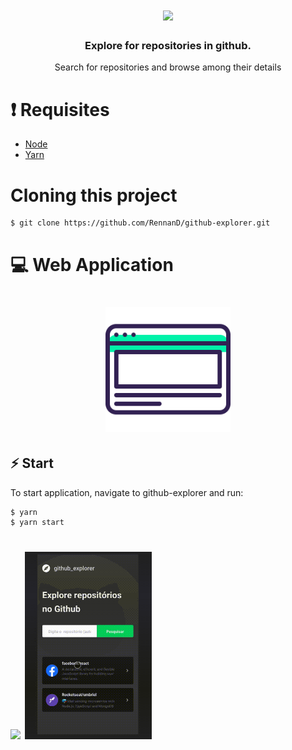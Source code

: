 <h1 align="center" background="#2193f6">
    <img src = "./src/assets/logo.svg" height = "200px" />
</h1>

<h3 align="center">
    Explore for repositories in github.
</h3>

<p align="center">
    Search for repositories and browse among their details
</p>

# ❗️ Requisites

- [Node](https://nodejs.org/en/)
- [Yarn](https://yarnpkg.com/lang/en/)

# Cloning this project

```
$ git clone https://github.com/RennanD/github-explorer.git
```

# 💻 Web Application

<h1 align="center">
    <img src ="./.github/browser.svg" width="200px" />
</h1>

## ⚡️ Start

To start application, navigate to github-explorer and run:

```bash
$ yarn
$ yarn start
```

<h1 >
<img src ="./.github/github-explorer.gif" height="600px">
<img src ="./.github/responsive-github.gif" height="300px">

</h1>
